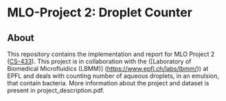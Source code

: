 # MLO-Project 2: Droplet Counter
## About
This repository contains the implementation and report for MLO Project 2 ([CS-433](https://www.epfl.ch/labs/mlo/machine-learning-cs-433/)). This project is in collaboration with the ([Laboratory of Biomedical Microfluidics (LBMM)] (https://www.epfl.ch/labs/lbmm/)) at EPFL and deals with counting number of aqueous droplets, in an emulsion, that contain bacteria. More information about the project and dataset is present in project_description.pdf.
